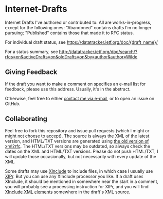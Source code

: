 Internet-Drafts
===============

Internet Drafts I've authored or contributed to. All are works-in-progress, except for the following ones: "Abandoned" contains drafts I'm no longer pursuing; "Published" contains those that made it to RFC status.

For individual draft status, see https://datatracker.ietf.org/doc/{draft_name}/

For a status summary, see http://datatracker.ietf.org/doc/search/?rfcs=on&activeDrafts=on&oldDrafts=on&by=author&author=Wilde

Giving Feedback
---------------

If the draft you want to make a comment on specifies an e-mail list for feedback, please use this address. Usually, it's in the abstract.

Otherwise, feel free to either [contact me via e-mail](mailto:dret@berkeley.edu), or to open an issue on GitHub.

Collaborating
-------------

Feel free to fork this repository and issue pull requests (which I might or might not choose to accept). The source is always the XML of the latest version, and HTML/TXT versions are generated using [the old version of xml2rfc](http://xml.resource.org/old.html). The HTML/TXT versions may be outdated, so always check the dates on the XML and HTML/TXT versions. Please do not push HTML/TXT, I will update those occasionally, but not necessarily with every update of the XML.

Some drafts may use [XInclude](http://www.w3.org/TR/xinclude/) to include files, in which case I usually use [XIPr](https://github.com/dret/XIPr). But you can use any XInclude processor you like. If a draft uses XInclude, it should be mentioned in somewhere near the start in a comment, you will probably see a processing instruction for XIPr, and you will find [XInclude XML elements](http://www.w3.org/TR/xinclude/#syntax) somewhere in the draft's XML source.